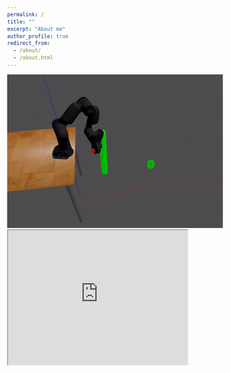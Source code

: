```yaml
---
permalink: /
title: ""
excerpt: "About me"
author_profile: true
redirect_from: 
  - /about/
  - /about.html
---
```


<img src='/images/toss.gif'>

<iframe width="420" height="315"
src="https://www.youtube.com/watch?v=-1qCz1fJmT4&t=928s&pp=ygUQbmljY29sw7IgdHVyY2F0bw%3D%3D">
</iframe>
